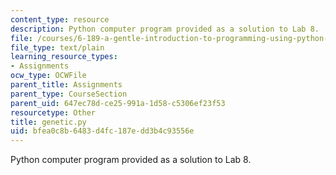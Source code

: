 ```yaml
---
content_type: resource
description: Python computer program provided as a solution to Lab 8.
file: /courses/6-189-a-gentle-introduction-to-programming-using-python-january-iap-2008/bfea0c8b6483d4fc187edd3b4c93556e_genetic.py
file_type: text/plain
learning_resource_types:
- Assignments
ocw_type: OCWFile
parent_title: Assignments
parent_type: CourseSection
parent_uid: 647ec78d-ce25-991a-1d58-c5306ef23f53
resourcetype: Other
title: genetic.py
uid: bfea0c8b-6483-d4fc-187e-dd3b4c93556e
---
```

Python computer program provided as a solution to Lab 8.

